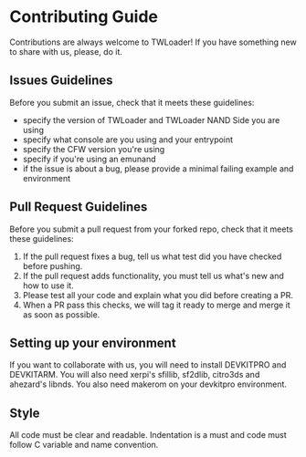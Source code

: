 # Contributing Guide

Contributions are always welcome to TWLoader! If you have something new to share with us, please, do it.

## Issues Guidelines

Before you submit an issue, check that it meets these guidelines:

- specify the version of TWLoader and TWLoader NAND Side you are using
- specify what console are you using and your entrypoint
- specify the CFW version you're using
- specify if you're using an emunand
- if the issue is about a bug, please provide a minimal failing example and environment


## Pull Request Guidelines

Before you submit a pull request from your forked repo, check that it meets these guidelines:

1. If the pull request fixes a bug, tell us what test did you have checked before pushing.
2. If the pull request adds functionality, you must tell us what's new and how to use it.
3. Please test all your code and explain what you did before creating a PR. 
4. When a PR pass this checks, we will tag it ready to merge and merge it as soon as possible.

## Setting up your environment

If you want to collaborate with us, you will need to install DEVKITPRO and DEVKITARM. You will also need xerpi's sfillib, sf2dlib, citro3ds and ahezard's libnds. You also need makerom on your devkitpro environment.

## Style

All code must be clear and readable. Indentation is a must and code must follow C variable and name convention.

